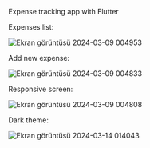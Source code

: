 Expense tracking app with Flutter


Expenses list:

![Ekran görüntüsü 2024-03-09 004953](https://github.com/nilaybesli/expense_tracker/assets/64665975/be3f17cc-e2bc-492d-b700-24d7c6639c42)


Add new expense:

![Ekran görüntüsü 2024-03-09 004833](https://github.com/nilaybesli/expense_tracker/assets/64665975/3eb663e2-3289-41c2-87a6-b3c53c41abb0)


Responsive screen: 

![Ekran görüntüsü 2024-03-09 004808](https://github.com/nilaybesli/expense_tracker/assets/64665975/60602dc6-f9b2-41f8-808c-2ee404bd9fe6)


Dark theme:

![Ekran görüntüsü 2024-03-14 014043](https://github.com/nilaybesli/expense_tracker/assets/64665975/9a2427a7-b410-45bc-818f-1a421511fc31)
